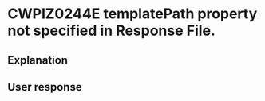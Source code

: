 # CWPIZ0244E templatePath property not specified in Response File.

## Explanation

## User response